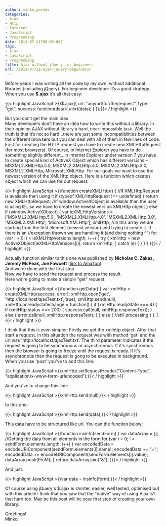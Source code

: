```yaml
---
author: minko_gechev
categories:
- Ajax
- Http
- Internet
- JavaScript
- Programming
date: 2011-07-21T00:00:00Z
tags:
- Ajax
- JavaScript
- Programming
title: Ajax without jQuery for beginners
url: /2011/07/21/ajax-jquery-beginners/
---
```


Before years I was writing all the code by my own, without additional libraries (including jQuery). For beginner developer it’s a good strategy. When you use **$.ajax** it’s all that easy:

{{< highlight JavaScript >}}$.ajax({
  url: "any/url/for/the/request",
  type: "get",
  success: function(data){
    alert(data);
  }
});{{< / highlight >}}

But you can’t get the main idea.  
Many developers don’t have an idea how to write this without a library. In their opinion AJAX without library a hard, near impossible task. Well the truth is that it’s not so hard...there are just some incompatibilities between the different browsers but you can deal with all of them in few lines of code. First for creating the HTTP request you have to create new XMLHttpRequest (for most browsers). Of course, in Internet Explorer you have to do something slightly different...In Internet Explorer under version 7 you have to create special kind of ActiveX Object which has different versions – MSXML2.XMLHttp.5.0, MSXML2.XMLHttp.4.0, MSXML2.XMLHttp.3.0, MSXML2.XMLHttp, Microsoft.XMLHttp. For our goals we want to use the newest version of the XMLHttp object. Here is a function which creates object which we can use for out request:

{{< highlight JavaScript >}}function createXMLHttp() {
  //If XMLHttpRequest is available then using it
  if (typeof XMLHttpRequest !== undefined) {
    return new XMLHttpRequest;
  //if window.ActiveXObject is available than the user is using IE...so we have to create the newest version XMLHttp object
  } else if (window.ActiveXObject) {
    var ieXMLHttpVersions = ['MSXML2.XMLHttp.5.0', 'MSXML2.XMLHttp.4.0', 'MSXML2.XMLHttp.3.0', 'MSXML2.XMLHttp', 'Microsoft.XMLHttp'],
        xmlHttp;
    //In this array we are starting from the first element (newest version) and trying to create it. If there is an
    //exception thrown we are handling it (and doing nothing ^^)
    for (var i = 0; i < ieXMLHttpVersions.length; i++) {
      try {
        xmlHttp = new ActiveXObject(ieXMLHttpVersions[i]);
        return xmlHttp;
      } catch (e) {
      }
    }
  }
}{{< / highlight >}}

Actually function similar to this one was published by **Nicholas C. Zakas, Jeremy McPeak, Joe Fawcett** ([link to Amazon][1]).  
And we're done with the first step.  
Now we have to send the request and process the result.  
Here we're going to make a simple "get" request:

{{< highlight JavaScript >}}function getData() {
  var xmlHttp = createXMLHttp(success, error);
  xmlHttp.open('get', 'http://localhost/ajaxTest.txt', true);
  xmlHttp.send(null);
  xmlHttp.onreadystatechange = function() {
    if (xmlHttp.readyState === 4) {
      if (xmlHttp.status === 200) {
        success.call(null, xmlHttp.responseText);
      } else {
        error.call(null, xmlHttp.responseText);
      }
    } else {
      //still processing
    }
  };
}{{< / highlight >}}

I think that this is even simpler. Firstly we get the xmlhttp object. After that start a request. In this situation the request was with method 'get' and the url was 'http://localhost/ajaxTest.txt'. The third parameter indicates if the request is going to be synchronous or asynchronous. If it's synchronous then the browser is going to freeze until the request is ready. If it's asynchronous then the request is gong to be executed in background.  
When you use 'post' you've to add this line:

{{< highlight JavaScript >}}xmlHttp.setRequestHeader("Content-Type", "application/x-www-form-urlencoded");{{< / highlight >}}

And you've to change this line:

{{< highlight JavaScript >}}xmlHttp.send(null);{{< / highlight >}}

to this one:

{{< highlight JavaScript >}}xmlHttp.send(data);{{< / highlight >}}

This data have to be structured like url. You can the function below:

{{< highlight JavaScript >}}function insinfo(sendForm) {
   var dataArray = [];
   //Getting the data from all elements in the form
   for (var i = 0; i < sendForm.elements.length; i++) {
     var encodedData = encodeURIComponent(sendForm.elements[i].name);
     encodedData += "=";
     encodedData += encodeURIComponent(sendForm.elements[i].value);
     dataArray.push(ProM);
   }
   return dataArray.join("&");
 }{{< / highlight >}}

And just:

{{< highlight JavaScript >}}var data = insinfo(form);{{< / highlight >}}

Of course using jQuery's $.ajax is shorter, easier, well tested, optimised but with this article I think that you saw that the "native" way of using Ajax is't that hard too. May be this post will be your first step of creating your own library.

Greetings!  
Minko.

 [1]: http://www.amazon.com/Professional-Ajax-2nd-Programmer/dp/0470109491 "link to Amazon"
